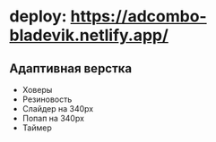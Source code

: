 # deploy: https://adcombo-bladevik.netlify.app/
## Адаптивная верстка
- Ховеры
- Резиновость
- Слайдер на 340px
- Попап на 340px
- Таймер

